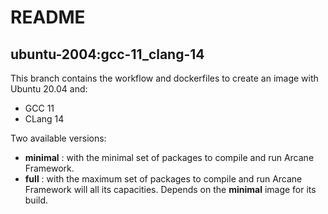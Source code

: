 # README
## ubuntu-2004:gcc-11_clang-14

This branch contains the workflow and dockerfiles to create an
image with Ubuntu 20.04 and:
- GCC 11
- CLang 14

Two available versions:
- **minimal** : with the minimal set of packages to compile and 
  run Arcane Framework.
- **full** : with the maximum set of packages to compile and run
  Arcane Framework will all its capacities. Depends on the
  **minimal** image for its build.
